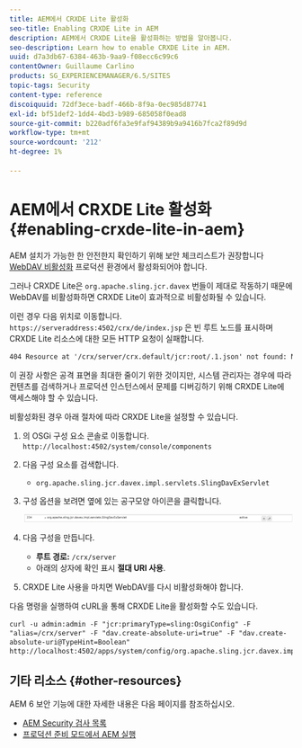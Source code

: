 ```yaml
---
title: AEM에서 CRXDE Lite 활성화
seo-title: Enabling CRXDE Lite in AEM
description: AEM에서 CRXDE Lite을 활성화하는 방법을 알아봅니다.
seo-description: Learn how to enable CRXDE Lite in AEM.
uuid: d7a3db67-6384-463b-9aa9-f08ecc6c99c6
contentOwner: Guillaume Carlino
products: SG_EXPERIENCEMANAGER/6.5/SITES
topic-tags: Security
content-type: reference
discoiquuid: 72df3ece-badf-466b-8f9a-0ec985d87741
exl-id: bf51def2-1dd4-4bd3-b989-685058f0ead8
source-git-commit: b220adf6fa3e9faf94389b9a9416b7fca2f89d9d
workflow-type: tm+mt
source-wordcount: '212'
ht-degree: 1%

---
```


# AEM에서 CRXDE Lite 활성화{#enabling-crxde-lite-in-aem}

AEM 설치가 가능한 한 안전한지 확인하기 위해 보안 체크리스트가 권장합니다 [WebDAV 비활성화](/help/sites-administering/security-checklist.md#disable-webdav) 프로덕션 환경에서 활성화되어야 합니다.

그러나 CRXDE Lite은 `org.apache.sling.jcr.davex` 번들이 제대로 작동하기 때문에 WebDAV를 비활성화하면 CRXDE Lite이 효과적으로 비활성화될 수 있습니다.

이런 경우 다음 위치로 이동합니다. `https://serveraddress:4502/crx/de/index.jsp` 은 빈 루트 노드를 표시하며 CRXDE Lite 리소스에 대한 모든 HTTP 요청이 실패합니다.

```xml
404 Resource at '/crx/server/crx.default/jcr:root/.1.json' not found: No resource found
```

이 권장 사항은 공격 표면을 최대한 줄이기 위한 것이지만, 시스템 관리자는 경우에 따라 컨텐츠를 검색하거나 프로덕션 인스턴스에서 문제를 디버깅하기 위해 CRXDE Lite에 액세스해야 할 수 있습니다.

비활성화된 경우 아래 절차에 따라 CRXDE Lite을 설정할 수 있습니다.

1. 의 OSGi 구성 요소 콘솔로 이동합니다. `http://localhost:4502/system/console/components`
1. 다음 구성 요소를 검색합니다.

   * `org.apache.sling.jcr.davex.impl.servlets.SlingDavExServlet`

1. 구성 옵션을 보려면 옆에 있는 공구모양 아이콘을 클릭합니다.

   ![chlimage_1-80](assets/chlimage_1-80a.png)

1. 다음 구성을 만듭니다.

   * **루트 경로:** `/crx/server`
   * 아래의 상자에 확인 표시 **절대 URI 사용**.

1. CRXDE Lite 사용을 마치면 WebDAV를 다시 비활성화해야 합니다.

다음 명령을 실행하여 cURL을 통해 CRXDE Lite을 활성화할 수도 있습니다.

```shell
curl -u admin:admin -F "jcr:primaryType=sling:OsgiConfig" -F "alias=/crx/server" -F "dav.create-absolute-uri=true" -F "dav.create-absolute-uri@TypeHint=Boolean" http://localhost:4502/apps/system/config/org.apache.sling.jcr.davex.impl.servlets.SlingDavExServlet
```

## 기타 리소스 {#other-resources}

AEM 6 보안 기능에 대한 자세한 내용은 다음 페이지를 참조하십시오.

* [AEM Security 검사 목록](/help/sites-administering/security-checklist.md)
* [프로덕션 준비 모드에서 AEM 실행](/help/sites-administering/production-ready.md)
